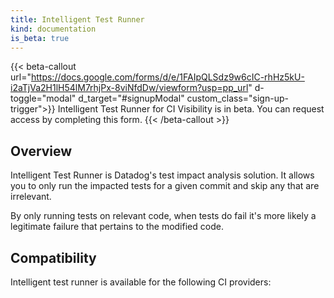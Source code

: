 ```yaml
---
title: Intelligent Test Runner
kind: documentation
is_beta: true
---
```

{{< beta-callout url="https://docs.google.com/forms/d/e/1FAIpQLSdz9w6cIC-rhHz5kU-i2aTjVa2H1lH54lM7rhjPx-8viNfdDw/viewform?usp=pp_url" d-toggle="modal" d_target="#signupModal" custom_class="sign-up-trigger">}}
Intelligent Test Runner for CI Visibility is in beta. You can request access by completing this form.
{{< /beta-callout >}}
## Overview

Intelligent Test Runner is Datadog's test impact analysis solution. It allows you to only run the impacted tests for a given commit and skip any that are irrelevant.

By only running tests on relevant code, when tests do fail it's more likely a legitimate failure that pertains to the modified code.

## Compatibility

Intelligent test runner is available for the following CI providers:


